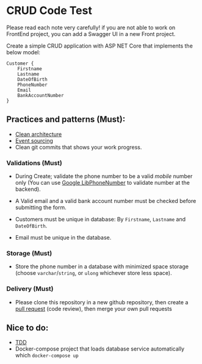 # CRUD Code Test 

Please read each note very carefully!
if you are not able to work on FrontEnd project, you can add a Swagger UI
in a new Front project.

Create a simple CRUD application with ASP NET Core that implements the below model:
```
Customer {
	Firstname
	Lastname
	DateOfBirth
	PhoneNumber
	Email
	BankAccountNumber
}
```
## Practices and patterns (Must):

- [Clean architecture](https://github.com/jasontaylordev/CleanArchitecture)
- [Event sourcing](https://en.wikipedia.org/wiki/Domain-driven_design#Event_sourcing)
- Clean git commits that shows your work progress.

### Validations (Must)

- During Create; validate the phone number to be a valid *mobile* number only (You can use [Google LibPhoneNumber](https://github.com/google/libphonenumber) to validate number at the backend).

- A Valid email and a valid bank account number must be checked before submitting the form.

- Customers must be unique in database: By `Firstname`, `Lastname` and `DateOfBirth`.

- Email must be unique in the database.

### Storage (Must)

- Store the phone number in a database with minimized space storage (choose `varchar`/`string`, or `ulong` whichever store less space).

### Delivery (Must)
- Please clone this repository in a new github repository, then create a [pull request](https://docs.github.com/en/pull-requests/collaborating-with-pull-requests/proposing-changes-to-your-work-with-pull-requests/about-pull-requests) (code review), then merge your own pull requests 

## Nice to do:
- [TDD](https://docs.microsoft.com/en-us/visualstudio/test/quick-start-test-driven-development-with-test-explorer?view=vs-2022)
- Docker-compose project that loads database service automatically which `docker-compose up`
